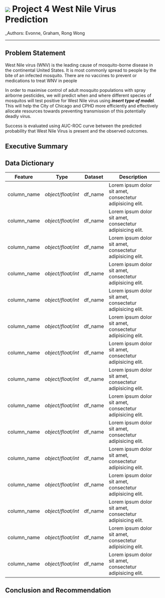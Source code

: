 # ![](https://ga-dash.s3.amazonaws.com/production/assets/logo-9f88ae6c9c3871690e33280fcf557f33.png) Project 4 West Nile Virus Prediction

_Authors: Evonne, Graham, Rong Wong

---

## Problem Statement

West Nile virus (WNV) is the leading cause of mosquito-borne disease in the continental United States.  It is most commonly spread to people by the bite of an infected mosquito. There are no vaccines to prevent or medications to treat WNV in people

In order to maximise control of adult mosquito populations with spray airborne pesticides, we will predict when and where different species of mosquitos will test positive for West Nile virus using ___insert type of model___. This will help the City of Chicago and CPHD more efficiently and effectively allocate resources towards preventing transmission of this potentially deadly virus. 


Success is evaluated using AUC-ROC curve between the predicted probability that West Nile Virus is present and the observed outcomes.

## Executive Summary

## Data Dictionary

|Feature|Type|Dataset|Description|
|---|---|---|---|
|column_name|*object/float/int*|df_name|Lorem ipsum dolor sit amet, consectetur adipisicing elit. |
|column_name|*object/float/int*|df_name|Lorem ipsum dolor sit amet, consectetur adipisicing elit. |
|column_name|*object/float/int*|df_name|Lorem ipsum dolor sit amet, consectetur adipisicing elit. |
|column_name|*object/float/int*|df_name|Lorem ipsum dolor sit amet, consectetur adipisicing elit. |
|column_name|*object/float/int*|df_name|Lorem ipsum dolor sit amet, consectetur adipisicing elit. |
|column_name|*object/float/int*|df_name|Lorem ipsum dolor sit amet, consectetur adipisicing elit. |
|column_name|*object/float/int*|df_name|Lorem ipsum dolor sit amet, consectetur adipisicing elit. |
|column_name|*object/float/int*|df_name|Lorem ipsum dolor sit amet, consectetur adipisicing elit. |
|column_name|*object/float/int*|df_name|Lorem ipsum dolor sit amet, consectetur adipisicing elit. |
|column_name|*object/float/int*|df_name|Lorem ipsum dolor sit amet, consectetur adipisicing elit. |
|column_name|*object/float/int*|df_name|Lorem ipsum dolor sit amet, consectetur adipisicing elit. |
|column_name|*object/float/int*|df_name|Lorem ipsum dolor sit amet, consectetur adipisicing elit. |
|column_name|*object/float/int*|df_name|Lorem ipsum dolor sit amet, consectetur adipisicing elit. |
|column_name|*object/float/int*|df_name|Lorem ipsum dolor sit amet, consectetur adipisicing elit. |
|column_name|*object/float/int*|df_name|Lorem ipsum dolor sit amet, consectetur adipisicing elit. |

## Conclusion and Recommendation 
